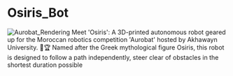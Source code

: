 # Osiris_Bot
![Aurobat_Rendering](https://github.com/IsmailBl/Osiris_Bot/assets/116628567/690cdeef-b631-4448-b92d-7cbe715ec39b)
Meet 'Osiris': A 3D-printed autonomous robot geared up for the Moroccan robotics competition 'Aurobat' hosted by Akhawayn University. 🤖🏆 Named after the Greek mythological figure Osiris, this robot is designed to follow a path independently, steer clear of obstacles in the shortest duration possible
